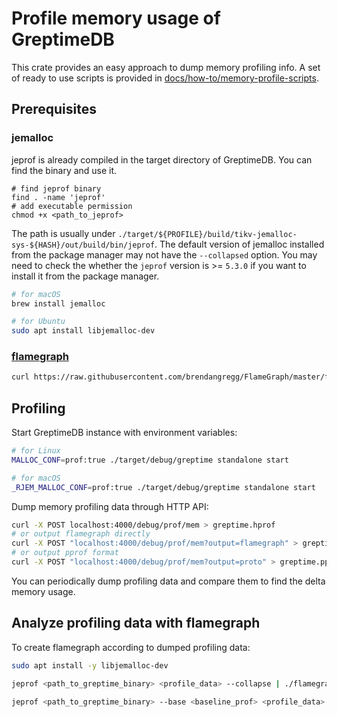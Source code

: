# Profile memory usage of GreptimeDB

This crate provides an easy approach to dump memory profiling info. A set of ready to use scripts is provided in [docs/how-to/memory-profile-scripts](docs/how-to/memory-profile-scripts).

## Prerequisites
### jemalloc
jeprof is already compiled in the target directory of GreptimeDB. You can find the binary and use it.
```
# find jeprof binary
find . -name 'jeprof'
# add executable permission
chmod +x <path_to_jeprof>
```
The path is usually under `./target/${PROFILE}/build/tikv-jemalloc-sys-${HASH}/out/build/bin/jeprof`.
The default version of jemalloc installed from the package manager may not have the `--collapsed` option.
You may need to check the whether the `jeprof` version is >= `5.3.0` if you want to install it from the package manager.
```bash
# for macOS
brew install jemalloc

# for Ubuntu
sudo apt install libjemalloc-dev
```

### [flamegraph](https://github.com/brendangregg/FlameGraph)

```bash
curl https://raw.githubusercontent.com/brendangregg/FlameGraph/master/flamegraph.pl > ./flamegraph.pl
```

## Profiling

Start GreptimeDB instance with environment variables:

```bash
# for Linux
MALLOC_CONF=prof:true ./target/debug/greptime standalone start

# for macOS
_RJEM_MALLOC_CONF=prof:true ./target/debug/greptime standalone start
```

Dump memory profiling data through HTTP API:

```bash
curl -X POST localhost:4000/debug/prof/mem > greptime.hprof
# or output flamegraph directly
curl -X POST "localhost:4000/debug/prof/mem?output=flamegraph" > greptime.svg
# or output pprof format
curl -X POST "localhost:4000/debug/prof/mem?output=proto" > greptime.pprof
```

You can periodically dump profiling data and compare them to find the delta memory usage.

## Analyze profiling data with flamegraph

To create flamegraph according to dumped profiling data:

```bash
sudo apt install -y libjemalloc-dev

jeprof <path_to_greptime_binary> <profile_data> --collapse | ./flamegraph.pl > mem-prof.svg

jeprof <path_to_greptime_binary> --base <baseline_prof> <profile_data> --collapse | ./flamegraph.pl > output.svg
```

